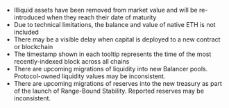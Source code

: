 - Illiquid assets have been removed from market value and will be re-introduced when they reach their date of maturity
- Due to technical limitations, the balance and value of native ETH is not included
- There may be a visible delay when capital is deployed to a new contract or blockchain
- The timestamp shown in each tooltip represents the time of the most recently-indexed block across all chains
- There are upcoming migrations of liquidity into new Balancer pools. Protocol-owned liquidity values may be inconsistent.
- There are upcoming migrations of reserves into the new treasury as part of the launch of Range-Bound Stability. Reported reserves may be inconsistent.

